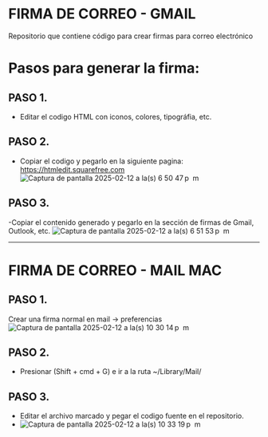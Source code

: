 # FIRMA DE CORREO  - GMAIL
Repositorio que contiene código para crear firmas para correo electrónico 

# Pasos para generar la firma:
## PASO 1. 
- Editar el codigo HTML con iconos, colores, tipográfia, etc.

## PASO 2.
- Copiar el codigo y pegarlo en la siguiente pagina: https://htmledit.squarefree.com
![Captura de pantalla 2025-02-12 a la(s) 6 50 47 p  m](https://github.com/user-attachments/assets/bddab250-2216-41b3-8808-df0fe1e32e5a)

## PASO 3.
-Copiar el contenido generado y pegarlo en la sección de firmas de Gmail, Outlook, etc.
![Captura de pantalla 2025-02-12 a la(s) 6 51 53 p  m](https://github.com/user-attachments/assets/dadfed7b-f3f0-4788-bbf3-358d90042e6b)

--------------------------------

# FIRMA DE CORREO - MAIL MAC
## PASO 1. 
Crear una firma normal en mail -> preferencias  
![Captura de pantalla 2025-02-12 a la(s) 10 30 14 p  m](https://github.com/user-attachments/assets/18b59b28-7b80-46e0-a664-ec8a1f691c0d)


## PASO 2. 
- Presionar (Shift + cmd + G)  e ir a la ruta ~/Library/Mail/


## PASO 3.
- Editar el archivo marcado y pegar el codigo fuente en el repositorio.
- ![Captura de pantalla 2025-02-12 a la(s) 10 33 19 p  m](https://github.com/user-attachments/assets/a0001f64-7e21-491c-9e00-01c405138b37)
